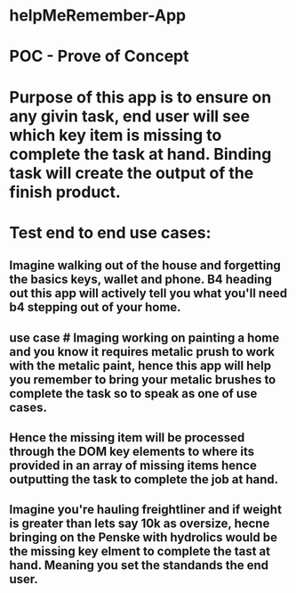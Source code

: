 # helpMeRemember-App
# POC - Prove of Concept
# Purpose of this app is to ensure on any givin task, end user will see which key item is missing to complete the task at hand. Binding task will create the output of the finish product.   
# Test end to end use cases:
## Imagine walking out of the house and forgetting the basics keys, wallet and phone. B4 heading out this app will actively tell you what you'll need b4 stepping out of your home.
## use case # Imaging working on painting a home and you know it requires metalic prush to work with the metalic paint, hence this app will help you remember to bring your metalic brushes to complete the task so to speak as one of use cases. 
## Hence the missing item will be processed through the DOM key elements to where its provided in an array of missing items hence outputting the task to complete the job at hand. 
## Imagine you're hauling freightliner and if weight is greater than lets say 10k as oversize, hecne bringing on the Penske with hydrolics would be the missing key elment to complete the tast at hand. Meaning you set the standands the end user. 
